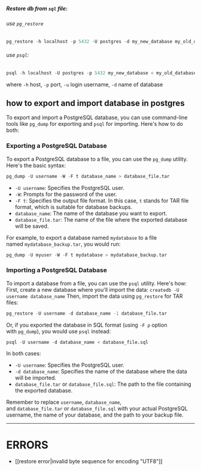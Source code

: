 ##### Restore db from `sql` file:

###### use `pg_restore`
```sql
pg_restore -h localhost -p 5432 -U postgres -d my_new_database my_old_database.backup
```

###### use `psql`:
```sql
psql -h localhost -U postgres -p 5432 my_new_database < my_old_database.backup
```
where `-h` host, `-p` port, `-u` login username, `-d` name of database



## how to export and import database in postgres

To export and import a PostgreSQL database, you can use command-line tools like `pg_dump` for exporting and `psql` for importing. Here's how to do both:

### Exporting a PostgreSQL Database
To export a PostgreSQL database to a file, you can use the `pg_dump` utility. Here's the basic syntax:

```sql
pg_dump -U username -W -F t database_name > database_file.tar
```
- `-U username`: Specifies the PostgreSQL user.
- `-W`: Prompts for the password of the user.
- `-F t`: Specifies the output file format. In this case, `t` stands for TAR file format, which is suitable for database backups.
- `database_name`: The name of the database you want to export.
- `database_file.tar`: The name of the file where the exported database will be saved.

For example, to export a database named `mydatabase` to a file named `mydatabase_backup.tar`, you would run:

```sql
pg_dump -U myuser -W -F t mydatabase > mydatabase_backup.tar
```

### Importing a PostgreSQL Database
To import a database from a file, you can use the `psql` utility. Here's how:
First, create a new database where you'll import the data:
`createdb -U username database_name`
Then, import the data using `pg_restore` for TAR files:
```sql
pg_restore -U username -d database_name -1 database_file.tar
```

Or, if you exported the database in SQL format (using `-F p` option with `pg_dump`), you would use `psql` instead:
```sql
psql -U username -d database_name < database_file.sql
```
In both cases:

- `-U username`: Specifies the PostgreSQL user.
- `-d database_name`: Specifies the name of the database where the data will be imported.
- `database_file.tar` or `database_file.sql`: The path to the file containing the exported database.

Remember to replace `username`, `database_name`, and `database_file.tar` or `database_file.sql` with your actual PostgreSQL username, the name of your database, and the path to your backup file.
***

# ERRORS
 - [[restore error|invalid byte sequence for encoding "UTF8"]]